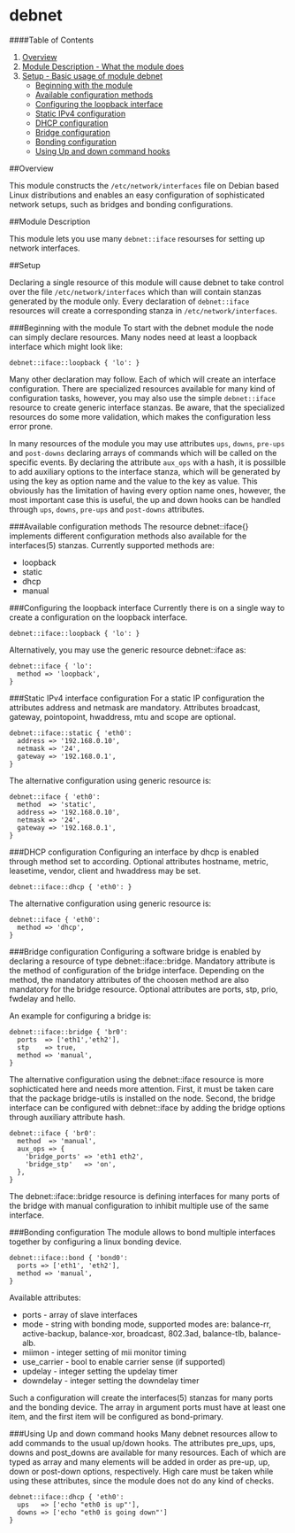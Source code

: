 # debnet #

####Table of Contents

1. [Overview](#overview)
2. [Module Description - What the module does](#module-description)
3. [Setup - Basic usage of module debnet](#setup)
    * [Beginning with the module](#beginning-with-the-module)
    * [Available configuration methods](#available-configuration-methods)
    * [Configuring the loopback interface](#configuring-the-loopback-interface)
    * [Static IPv4 configuration](#static-ipv4-interface-configuration)
    * [DHCP configuration](#dhcp-configuration)
    * [Bridge configuration](#bridge-configuration)
    * [Bonding configuration](#bonding-configuration)
    * [Using Up and down command hooks](#using-up-and-down-command-hooks)

##Overview

This module constructs the ```/etc/network/interfaces``` file on Debian based 
Linux distributions and enables an easy configuration of sophisticated
network setups, such as bridges and bonding configurations.

##Module Description

This module lets you use many ```debnet::iface``` resourses for setting up
network interfaces.

##Setup

Declaring a single resource of this module will cause debnet to take control
over the file ```/etc/network/interfaces``` which than will contain stanzas
generated by the module only. Every declaration of ```debnet::iface```
resources will create a corresponding stanza in ```/etc/network/interfaces```.

###Beginning with the module
To start with the debnet module the node can simply declare resources. Many
nodes need at least a loopback interface which might look like:

```puppet
debnet::iface::loopback { 'lo': }
```
Many other declaration may follow. Each of which will create an interface
configuration. There are specialized resources available for many kind of
configuration tasks, however, you may also use the simple ```debnet::iface```
resource to create generic interface stanzas. Be aware, that the specialized
resources do some more validation, which makes the configuration less error
prone.

In many resources of the module you may use attributes ```ups```, ```downs```,
```pre-ups``` and ```post-downs``` declaring arrays of commands which will be
called on the specific events. By declaring the attribute ```aux_ops``` with a
hash, it is possilble to add auxiliary options to the interface stanza, which
will be generated by using the key as option name and the value to the key as
value. This obviously has the limitation of having every option name ones,
however, the most important case this is useful, the up and down hooks can be
handled through ```ups```, ```downs```, ```pre-ups``` and ```post-downs```
attributes.

###Available configuration methods
The resource debnet::iface{} implements different configuration methods
also available for the interfaces(5) stanzas. Currently supported methods
are:
* loopback
* static
* dhcp
* manual

###Configuring the loopback interface
Currently there is on a single way to create a configuration on the
loopback interface.

```puppet
debnet::iface::loopback { 'lo': }
```

Alternatively, you may use the generic resource debnet::iface as:
```puppet
debnet::iface { 'lo':
  method => 'loopback',
}
```

###Static IPv4 interface configuration
For a static IP configuration the attributes address and netmask are mandatory.
Attributes broadcast, gateway, pointopoint, hwaddress, mtu and scope are
optional.

```puppet
debnet::iface::static { 'eth0':
  address => '192.168.0.10',
  netmask => '24',
  gateway => '192.168.0.1',
}
```

The alternative configuration using generic resource is:
```puppet
debnet::iface { 'eth0':
  method  => 'static',
  address => '192.168.0.10',
  netmask => '24',
  gateway => '192.168.0.1',
}
```

###DHCP configuration
Configuring an interface by dhcp is enabled through method set to 
according. Optional attributes hostname, metric, leasetime, vendor, client
and hwaddress may be set.

```puppet
debnet::iface::dhcp { 'eth0': }
```

The alternative configuration using generic resource is:
```puppet
debnet::iface { 'eth0':
  method => 'dhcp',
}
```

###Bridge configuration
Configuring a software bridge is enabled by declaring a resource of type
debnet::iface::bridge. Mandatory attribute is the method of configuration of
the bridge interface. Depending on the method, the mandatory attributes
of the choosen method are also mandatory for the bridge resource. Optional
attributes are ports, stp, prio, fwdelay and hello.

An example for configuring a bridge is:

```puppet
debnet::iface::bridge { 'br0':
  ports  => ['eth1','eth2'],
  stp    => true,
  method => 'manual',
}
```

The alternative configuration using the debnet::iface resource is more
sophicticated here and needs more attention. First, it must be taken care that
the package bridge-utils is installed on the node. Second, the bridge interface
can be configured with debnet::iface by adding the bridge options through
auxiliary attribute hash.

```puppet
debnet::iface { 'br0':
  method  => 'manual',
  aux_ops => {
    'bridge_ports' => 'eth1 eth2',
    'bridge_stp'   => 'on',
  },
}
```

The debnet::iface::bridge resource is defining interfaces for many ports of the
bridge with manual configuration to inhibit multiple use of the same interface.

###Bonding configuration
The module allows to bond multiple interfaces together by configuring a linux
bonding device.

```puppet
debnet::iface::bond { 'bond0':
  ports => ['eth1', 'eth2'],
  method => 'manual',
}
```

Available attributes:
* ports - array of slave interfaces
* mode - string with bonding mode, supported modes are: balance-rr,
 active-backup, balance-xor, broadcast, 802.3ad, balance-tlb, balance-alb.
* miimon - integer setting of mii monitor timing
* use_carrier - bool to enable carrier sense (if supported)
* updelay - integer setting the updelay timer
* downdelay - integer setting the downdelay timer

Such a configuration will create the interfaces(5) stanzas for many ports and
the bonding device. The array in argument ports must have at least one item,
and the first item will be configured as bond-primary.

###Using Up and down command hooks
Many debnet resources allow to add commands to the usual up/down hooks. The
attributes pre_ups, ups, downs and post_downs are available for many resources.
Each of which are typed as array and many elements will be added in order as
pre-up, up, down or post-down options, respectively. High care must be taken 
while using these attributes, since the module does not do any kind of checks.

```puppet
debnet::iface::dhcp { 'eth0':
  ups   => ['echo "eth0 is up"'],
  downs => ['echo "eth0 is going down"']
}
```
